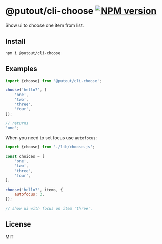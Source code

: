 # @putout/cli-choose [![NPM version][NPMIMGURL]][NPMURL]

[NPMIMGURL]: https://img.shields.io/npm/v/@putout/cli-choose.svg?style=flat&longCache=true
[NPMURL]: https://npmjs.org/package/@putout/cli-choose "npm"

Show ui to choose one item from list.

## Install

```
npm i @putout/cli-choose
```

## Examples

```js
import {choose} from '@putout/cli-choose';

choose('hello?', [
    'one',
    'two',
    'three',
    'four',
]);

// returns
'one';
```

When you need to set focus use `autofocus`:

```js
import {choose} from './lib/choose.js';

const choices = [
    'one',
    'two',
    'three',
    'four',
];

choose('hello?', items, {
    autofocus: 3,
});

// show ui with focus on item 'three'.
```

## License

MIT
